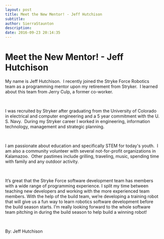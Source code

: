 ```yaml
---
layout: post
title: Meet the New Mentor! - Jeff Hutchison
subtitle:
author: SierraStaunton
description:
date: 2016-09-23 20:14:35
---
```


# Meet the New Mentor! - Jeff Hutchison

My name is Jeff Hutchison.  I recently joined the Stryke Force Robotics team as a programming mentor upon my retirement from Stryker.  I learned about this team from Jerry Culp, a former co-worker.

 

I was recruited by Stryker after graduating from the University of Colorado in electrical and computer engineering and a 5 year commitment with the U. S. Navy.  During my Stryker career I worked in engineering, information technology, management and strategic planning.

 

I am passionate about education and specifically STEM for today's youth.  I am also a community volunteer with several not-for-profit organizations in Kalamazoo.  Other pastimes include grilling, traveling, music, spending time with family and any outdoor activity.

 

It’s great that the Stryke Force software development team has members with a wide range of programming experience. I split my time between teaching new developers and working with the more experienced team members. With the help of the build team, we’re developing a training robot that will give us a fun way to learn robotics software development before the build season starts. I’m really looking forward to the whole software team pitching in during the build season to help build a winning robot!

 

By: Jeff Hutchison
